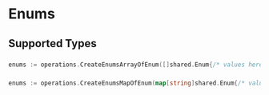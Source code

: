 # Enums


## Supported Types

### 

```go
enums := operations.CreateEnumsArrayOfEnum([]shared.Enum{/* values here */})
```

### 

```go
enums := operations.CreateEnumsMapOfEnum(map[string]shared.Enum{/* values here */})
```

